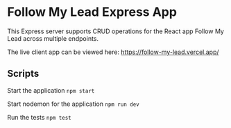 # Follow My Lead Express App

This Express server supports CRUD operations for the React app Follow My Lead across multiple endpoints.

The live client app can be viewed here: https://follow-my-lead.vercel.app/

## Scripts

Start the application `npm start`

Start nodemon for the application `npm run dev`

Run the tests `npm test`